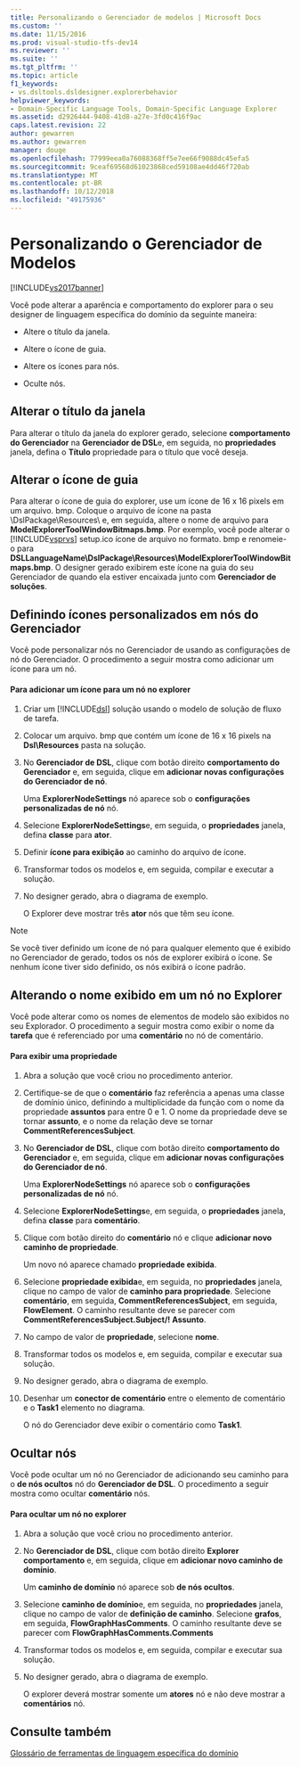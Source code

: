 ```yaml
---
title: Personalizando o Gerenciador de modelos | Microsoft Docs
ms.custom: ''
ms.date: 11/15/2016
ms.prod: visual-studio-tfs-dev14
ms.reviewer: ''
ms.suite: ''
ms.tgt_pltfrm: ''
ms.topic: article
f1_keywords:
- vs.dsltools.dsldesigner.explorerbehavior
helpviewer_keywords:
- Domain-Specific Language Tools, Domain-Specific Language Explorer
ms.assetid: d2926444-9408-41d8-a27e-3fd0c416f9ac
caps.latest.revision: 22
author: gewarren
ms.author: gewarren
manager: douge
ms.openlocfilehash: 77999eea0a76088368ff5e7ee66f9088dc45efa5
ms.sourcegitcommit: 9ceaf69568d61023868ced59108ae4dd46f720ab
ms.translationtype: MT
ms.contentlocale: pt-BR
ms.lasthandoff: 10/12/2018
ms.locfileid: "49175936"
---
```

# <a name="customizing-the-model-explorer"></a>Personalizando o Gerenciador de Modelos
[!INCLUDE[vs2017banner](../includes/vs2017banner.md)]

Você pode alterar a aparência e comportamento do explorer para o seu designer de linguagem específica do domínio da seguinte maneira:  
  
-   Altere o título da janela.  
  
-   Altere o ícone de guia.  
  
-   Altere os ícones para nós.  
  
-   Oculte nós.  
  
## <a name="changing-the-window-title"></a>Alterar o título da janela  
 Para alterar o título da janela do explorer gerado, selecione **comportamento do Gerenciador** na **Gerenciador de DSL**e, em seguida, no **propriedades** janela, defina o  **Título** propriedade para o título que você deseja.  
  
## <a name="changing-the-tab-icon"></a>Alterar o ícone de guia  
 Para alterar o ícone de guia do explorer, use um ícone de 16 x 16 pixels em um arquivo. bmp. Coloque o arquivo de ícone na pasta \DslPackage\Resources\ e, em seguida, altere o nome de arquivo para **ModelExplorerToolWindowBitmaps.bmp**. Por exemplo, você pode alterar o [!INCLUDE[vsprvs](../includes/vsprvs-md.md)] setup.ico ícone de arquivo no formato. bmp e renomeie-o para **DSLLanguageName\DslPackage\Resources\ModelExplorerToolWindowBitmaps.bmp**. O designer gerado exibirem este ícone na guia do seu Gerenciador de quando ela estiver encaixada junto com **Gerenciador de soluções**.  
  
## <a name="setting-custom-icons-on-explorer-nodes"></a>Definindo ícones personalizados em nós do Gerenciador  
 Você pode personalizar nós no Gerenciador de usando as configurações de nó do Gerenciador. O procedimento a seguir mostra como adicionar um ícone para um nó.  
  
#### <a name="to-add-an-icon-to-an-explorer-node"></a>Para adicionar um ícone para um nó no explorer  
  
1.  Criar um [!INCLUDE[dsl](../includes/dsl-md.md)] solução usando o modelo de solução de fluxo de tarefa.  
  
2.  Colocar um arquivo. bmp que contém um ícone de 16 x 16 pixels na **Dsl\Resources** pasta na solução.  
  
3.  No **Gerenciador de DSL**, clique com botão direito **comportamento do Gerenciador** e, em seguida, clique em **adicionar novas configurações do Gerenciador de nó**.  
  
     Uma **ExplorerNodeSettings** nó aparece sob o **configurações personalizadas de nó** nó.  
  
4.  Selecione **ExplorerNodeSettings**e, em seguida, o **propriedades** janela, defina **classe** para **ator**.  
  
5.  Definir **ícone para exibição** ao caminho do arquivo de ícone.  
  
6.  Transformar todos os modelos e, em seguida, compilar e executar a solução.  
  
7.  No designer gerado, abra o diagrama de exemplo.  
  
     O Explorer deve mostrar três **ator** nós que têm seu ícone.  
  
> [!NOTE]
>  Se você tiver definido um ícone de nó para qualquer elemento que é exibido no Gerenciador de gerado, todos os nós de explorer exibirá o ícone. Se nenhum ícone tiver sido definido, os nós exibirá o ícone padrão.  
  
## <a name="changing-the-name-displayed-on-an-explorer-node"></a>Alterando o nome exibido em um nó no Explorer  
 Você pode alterar como os nomes de elementos de modelo são exibidos no seu Explorador. O procedimento a seguir mostra como exibir o nome da **tarefa** que é referenciado por uma **comentário** no nó de comentário.  
  
#### <a name="to-display-a-property"></a>Para exibir uma propriedade  
  
1.  Abra a solução que você criou no procedimento anterior.  
  
2.  Certifique-se de que o **comentário** faz referência a apenas uma classe de domínio único, definindo a multiplicidade da função com o nome da propriedade **assuntos** para entre 0 e 1. O nome da propriedade deve se tornar **assunto**, e o nome da relação deve se tornar **CommentReferencesSubject**.  
  
3.  No **Gerenciador de DSL**, clique com botão direito **comportamento do Gerenciador** e, em seguida, clique em **adicionar novas configurações do Gerenciador de nó**.  
  
     Uma **ExplorerNodeSettings** nó aparece sob o **configurações personalizadas de nó** nó.  
  
4.  Selecione **ExplorerNodeSettings**e, em seguida, o **propriedades** janela, defina **classe** para **comentário**.  
  
5.  Clique com botão direito do **comentário** nó e clique **adicionar novo caminho de propriedade**.  
  
     Um novo nó aparece chamado **propriedade exibida**.  
  
6.  Selecione **propriedade exibida**e, em seguida, no **propriedades** janela, clique no campo de valor de **caminho para propriedade**. Selecione **comentário**, em seguida, **CommentReferencesSubject**, em seguida, **FlowElement**. O caminho resultante deve se parecer com **CommentReferencesSubject.Subject/! Assunto**.  
  
7.  No campo de valor de **propriedade**, selecione **nome**.  
  
8.  Transformar todos os modelos e, em seguida, compilar e executar sua solução.  
  
9. No designer gerado, abra o diagrama de exemplo.  
  
10. Desenhar um **conector de comentário** entre o elemento de comentário e o **Task1** elemento no diagrama.  
  
     O nó do Gerenciador deve exibir o comentário como **Task1**.  
  
## <a name="hiding-nodes"></a>Ocultar nós  
 Você pode ocultar um nó no Gerenciador de adicionando seu caminho para o **de nós ocultos** nó do **Gerenciador de DSL**. O procedimento a seguir mostra como ocultar **comentário** nós.  
  
#### <a name="to-hide-an-explorer-node"></a>Para ocultar um nó no explorer  
  
1.  Abra a solução que você criou no procedimento anterior.  
  
2.  No **Gerenciador de DSL**, clique com botão direito **Explorer comportamento** e, em seguida, clique em **adicionar novo caminho de domínio**.  
  
     Um **caminho de domínio** nó aparece sob **de nós ocultos**.  
  
3.  Selecione **caminho de domínio**e, em seguida, no **propriedades** janela, clique no campo de valor de **definição de caminho**. Selecione **grafos**, em seguida, **FlowGraphHasComments**. O caminho resultante deve se parecer com **FlowGraphHasComments.Comments**  
  
4.  Transformar todos os modelos e, em seguida, compilar e executar sua solução.  
  
5.  No designer gerado, abra o diagrama de exemplo.  
  
     O explorer deverá mostrar somente um **atores** nó e não deve mostrar a **comentários** nó.  
  
## <a name="see-also"></a>Consulte também  
 [Glossário de ferramentas de linguagem específica do domínio](http://msdn.microsoft.com/en-us/ca5e84cb-a315-465c-be24-76aa3df276aa)



